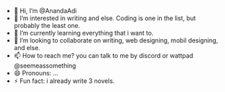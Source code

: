 - 👋 Hi, I’m @AnandaAdi
- 👀 I’m interested in writing and else. Coding is one in the list, but probably the least one.
- 🌱 I’m currently learning everything that i want to.
- 💞️ I’m looking to collaborate on writing, web designing, mobil designing, and else.
- 📫 How to reach me? you can talk to me by discord or wattpad @seemeassomething
- 😄 Pronouns: ...
- ⚡ Fun fact: i already write 3 novels.

<!---
AnandaAdi-2215101057/AnandaAdi-2215101057 is a ✨ special ✨ repository because its `README.md` (this file) appears on your GitHub profile.
You can click the Preview link to take a look at your changes.
--->
